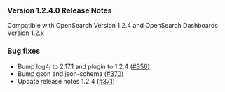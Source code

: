 ### Version 1.2.4.0 Release Notes

Compatible with OpenSearch Version 1.2.4 and OpenSearch Dashboards Version 1.2.x

### Bug fixes

* Bump log4j to 2.17.1 and plugin to 1.2.4 ([#356](https://github.com/opensearch-project/sql/pull/356))
* Bump gson and json-schema ([#370](https://github.com/opensearch-project/sql/pull/370))
* Update release notes 1.2.4 ([#371](https://github.com/opensearch-project/sql/pull/371))